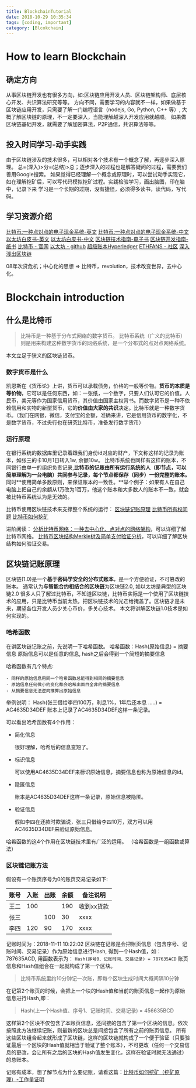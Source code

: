 ```yaml
---
title: BlockchainTutorial
date: 2018-10-29 10:35:34
tags: [coding, important]
category: [Blcokchain]
---
```

# How to learn Blockchain
## 确定方向
从事区块链开发也有很多方向，如:区块链应用开发人员、区块链架构师、底层核心开发、共识算法研究等等。
方向不同，需要学习的内容就不一样，如果做基于区块链应用开发，只需要了解一门编程语言（nodejs, Go, Python, C++ 等）, 大概了解区块链的原理，不一定要深入，当能理解越深入开发应用就越顺。
如果做区块链基础开发，就需要了解加密算法，P2P通信，共识算法等等。
## 投入时间学习-动手实践
由于区块链涉及的技术很多，可以相对各个技术有一个概念了解，再逐步深入原理。 
总=(深入)>分=(总结)>总；逐步深入的过程也是解答疑问的过程，需要我们善用Google搜索。
如果觉得已经理解一个概念或原理时，可以尝试动手实现它，如在理解挖矿后，可以写代码模拟挖矿过程。实践检验学习，画出脑图，印在脑中，记录下来
学习是一个长期的过期，没有捷径，必须得多读书，读代码，写代码。
<!-- more -->
## 学习资源介绍

[比特币:一种点对点的电子现金系统-英文](https://www.bitcoin.com/bitcoin.pdf)
[比特币:一种点对点的电子现金系统-中文](http://www.8btc.com/wiki/bitcoin-a-peer-to-peer-electronic-cash-system)
[以太坊白皮书-英文](https://github.com/ethereum/wiki/wiki/White-Paper)
[以太坊白皮书-中文](http://ethfans.org/posts/ethereum-whitepaper)
[区块链技术指南-电子书](https://www.gitbook.com/book/yeasy/blockchain_guide/details)
[区块链开发指南-纸书](https://item.jd.com/12114753.html)
[比特币 - 官网](https://bitcoin.org/en/)
[以太坊 - github](https://github.com/ethereum)
[超级账本Hyperledger](https://github.com/hyperledger/hyperledger)
[ETHFANS - 社区](http://ethfans.org/)
[深入浅出区块链](https://learnblockchain.cn/)

08年次贷危机；中心化的思想 => 比特币，revolution，技术改变世界，去中心化。
# Blockchain introduction
## 什么是比特币
> 比特币是一种基于分布式网络的数字货币。
> 比特币系统（广义的比特币）则是用来构建这种数字货币的网络系统，是一个分布式的点对点网络系统。

本文立足于狭义的区块链货币。
### 数字货币是什么
凯恩斯在《货币论》上讲，货币可以承载债务，价格的一般等价物。**货币的本质是等价物**，它可以是任何东西，如：一张纸，一个数字，只要人们认可它的价值。人民币，美元等作为国家信用货币，其价值由国家主权背书。而数字货币是一种不依赖信用和实物的新型货币，它的**价值由大家的共识**决定。比特币就是一种数字货币。（我们在网银，微信，支付宝的金额，准确来讲，它是信用货币的数字化，不是数字货币，不过央行也在研究比特币，准备发行数字货币）
### 运行原理
在银行系统的数据库里记录着跟我们身份id对应的财产，下文称这样的记录为账本，如张三的卡10月1日转入1w, 余额10w。
比特币系统也同样有这样的账本，不同银行由单一的组织负责记录,**比特币的记账由所有运行系统的人（即节点，可以简单理解为一台电脑）共同参与记录，每个节点都保存（同步）一份完整的账本。**
同时**使用简单多数原则，来保证账本的一致性。**举个例子：如果有人在自己电脑上把自己的余额从1万改为1百万，他这个账本和大多数人的账本不一致，就会被比特币系统认为是无效的。

比特币使用区块链技术来支撑整个系统的运行：
[区块链记账原理](http://learnblockchain.cn//2017/10/25/whatbc)
[比特币所有权问题](http://learnblockchain.cn/2017/11/02/bitcoin-own/)
[比特币如何挖矿](http://learnblockchain.cn/2017/11/04/bitcoin-pow/)

进阶阅读：
[分析比特币网络：一种去中心化、点对点的网络架构](https://xiaozhuanlan.com/topic/1670539284)，可以详细了解比特币网络。
[比特币区块结构Merkle树及简单支付验证分析](https://xiaozhuanlan.com/topic/1402935768)，可以详细了解区块结构如何验证交易。
## 区块链记账原理
区块链(1.0)是一个**基于密码学安全的分布式账本**，是一个方便验证，不可篡改的账本。
通常认为**与智能合约相结合的区块链**为区块链2.0, 如以太坊是典型的区块链2.0
很多人只了解过比特币，不知道区块链，比特币实际是一个使用了区块链技术的应用，只是比特币当前太热，把区块链技术的光芒给掩盖了。区块链才是未来，期望各位开发人员少关心币价，多关心技术。
本文将讲解区块链1.0技术是如何实现的。
### 哈希函数
在讲区块链记账之前，先说明一下哈希函数。
哈希函数：Hash(原始信息) = 摘要信息
原始信息可以是任意的信息, hash之后会得到一个简短的摘要信息

哈希函数有几个特点:

    - 同样的原始信息用同一个哈希函数总能得到相同的摘要信息
    - 原始信息任何微小的变化都会哈希出面目全非的摘要信息
    - 从摘要信息无法逆向推算出原始信息
举例说明：
Hash(张三借给李四100万，利息1%，1年后还本息 …..) = AC4635D34DEF
账本上记录了AC4635D34DEF这样一条记录。

可以看出哈希函数有4个作用：

- 简化信息
    
    很好理解，哈希后的信息变短了。
- 标识信息
    
    可以使用AC4635D34DEF来标识原始信息，摘要信息也称为原始信息的id。
- 隐匿信息
    
    账本是AC4635D34DEF这样一条记录，原始信息被隐匿。
- 验证信息
   
    假如李四在还款时欺骗说，张三只借给李四10万，双方可以用AC4635D34DEF来验证原始信息。
    
哈希函数的这4个作用在区块链技术里有广泛的运用。
（哈希函数是一组函数或算法）

### 区块链记账方法
假设有一个账页序号为0的账页交易记录如下:

| 账号 | 入账 | 出账 | 余额 | 备注说明 |
| --- | --- | --- | --- | --- |
| 王二 | 100 |  | 190 | 收到xx货款 |
| 张三 |  | 100 | 30 | xxxx |
| 李四 | 120 | 90 | 170 | xxxx |
记账时间为：2018-11-11 10:22:02
区块链在记账是会把账页信息（包含序号、记账时间、交易记录）作为原始信息进行Hash, 得到一个Hash值，如：787635ACD, 用函数表示为：
`Hash(序号0、记账时间、交易记录) = 787635ACD`
账页信息和Hash值组合在一起就构成了第一个区块。
> 比特币系统里约10分钟记一次账，即每个区块生成时间大概间隔10分钟

在记第2个账页的时候，会把上一个块的Hash值和当前的账页信息一起作为原始信息进行Hash,即：
> Hash(上一个Hash值、序号1、记账时间、交易记录) = 456635BCD

这样第2个区块不仅包含了本账页信息，还间接的包含了第一个区块的信息。依次按照此方法继续记账，则最新的区块总是间接包含了所有之前的账页信息。
所有这些区块组合起来就形成了区块链，这样的区块链就构成了一个便于验证（只要验证最后一个区块的Hash值就相当于验证了整个账本），不可更改（任何一个交易信息的更改，会让所有之后的区块的Hash值发生变化，这样在验证时就无法通过）的总账本。

记账有成本，想了解节点为什么要记账，请看这篇：[比特币如何挖矿（挖矿原理）-工作量证明](https://learnblockchain.cn/2017/11/04/bitcoin-pow/)



